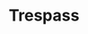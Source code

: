---
layout: term
title: 'Trespass'
name: trespass
description: "Violation d'une propriété privée, accès à une zone sans autorisation, ou en dehors des horaires d'ouverture."
---